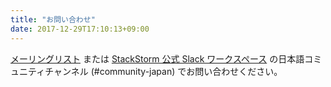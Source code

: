 ```yaml
---
title: "お問い合わせ"
date: 2017-12-29T17:10:13+09:00
---
```

[メーリングリスト](https://groups.google.com/forum/#!forum/stackstorm-user-group---japan) または [StackStorm 公式 Slack ワークスペース](https://stackstorm.com/community-signup) の日本語コミュニティチャンネル (#community-japan) でお問い合わせください。
